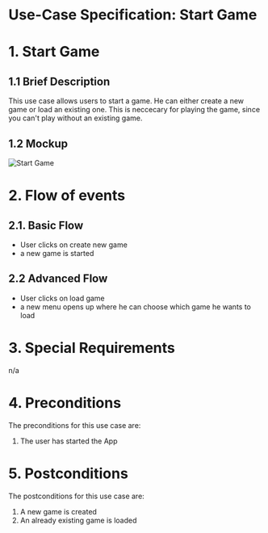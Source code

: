 # Use-Case Specification: Start Game

# 1. Start Game

## 1.1 Brief Description

This use case allows users to start a game. He can either create a new game or load an existing one. This is neccecary for playing the game, since you can't play without an existing game. 

## 1.2 Mockup 
![Start Game](../MockUps/Start_Game.png)


# 2. Flow of events

## 2.1. Basic Flow

- User clicks on create new game
- a new game is started

## 2.2 Advanced Flow

- User clicks on load game
- a new menu opens up where he can choose which game he wants to load

# 3. Special Requirements
n/a

# 4. Preconditions
The preconditions for this use case are:
1. The user has started the App

# 5. Postconditions
The postconditions for this use case are:
1. A new game is created
2. An already existing game is loaded


